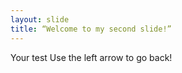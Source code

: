 ```yaml
---
layout: slide
title: “Welcome to my second slide!”
---
```

Your test
Use the left arrow to go back!
